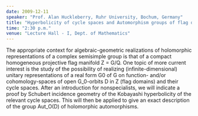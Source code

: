 ```yaml
---
date: 2009-12-11
speaker: "Prof. Alan Huckleberry, Ruhr University, Bochum, Germany"
title: "Hyperbolicity of cycle spaces and Automorphism groups of flag domains"
time: "2:30 p.m." 
venue: "Lecture Hall - I, Dept. of Mathematics"
---
```

The appropriate context for algebraic-geometric realizations of holomorphic representations of a complex semisimple group is that of a compact homogeneous projective flag manifold Z = G/Q. One topic of more current interest is the study of the possibility of realizing (infinite-dimensional) unitary representations of a real form G0 of G on function- and/or cohomology-spaces of open G_0-orbits D in Z (flag domains) and their cycle spaces. After an introduction for nonspecialists, we will indicate a proof by Schubert incidence geometry of the Kobayashi hyperbolicity of the relevant cycle spaces. This will then be applied to give an exact description of the group Aut_O(D) of holomorphic automorphisms.
